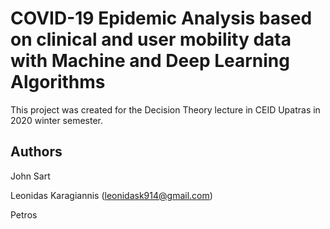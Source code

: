# COVID-19 Epidemic Analysis based on clinical and user mobility data with Machine and Deep Learning Algorithms

This project was created for the Decision Theory lecture in CEID Upatras in 2020 winter semester.


Authors
----
John Sart

Leonidas Karagiannis (leonidask914@gmail.com)

Petros 
